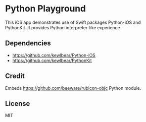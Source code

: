 # Python Playground

This iOS app demonstrates use of Swift packages Python-iOS and PythonKit.
It provides Python interpreter-like experience.

## Dependencies

- https://github.com/kewlbear/Python-iOS
- https://github.com/kewlbear/PythonKit

## Credit

Embeds https://github.com/beeware/rubicon-objc Python module.

## License

MIT

